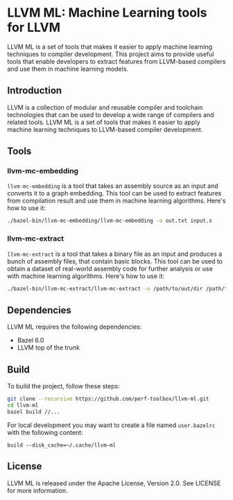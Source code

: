 # LLVM ML: Machine Learning tools for LLVM
LLVM ML is a set of tools that makes it easier to apply machine learning
techniques to compiler development. This project aims to provide useful tools
that enable developers to extract features from LLVM-based compilers and use
them in machine learning models.

## Introduction

LLVM is a collection of modular and reusable compiler and toolchain technologies
that can be used to develop a wide range of compilers and related tools. LLVM ML
is a set of tools that makes it easier to apply machine learning techniques to
LLVM-based compiler development.

## Tools

### llvm-mc-embedding

`llvm-mc-embedding` is a tool that takes an assembly source as an input
and converts it to a graph embedding. This tool can be used to extract
features from compilation result and use them in machine learning
algorithms. Here's how to use it:

```sh
./bazel-bin/llvm-mc-embedding/llvm-mc-embedding -o out.txt input.s
```

### llvm-mc-extract

`llvm-mc-extract` is a tool that takes a binary file as an input
and produces a bunch of assembly files, that contain basic blocks.
This tool can be used to obtain a dataset of real-world assembly
code for further analysis or use with machine learning algorithms.
Here's how to use it:

```sh
./bazel-bin/llvm-mc-extract/llvm-mc-extract -o /path/to/out/dir /path/to/bin
```

## Dependencies

LLVM ML requires the following dependencies:

- Bazel 6.0
- LLVM top of the trunk

## Build

To build the project, follow these steps:

```sh
git clone --recursive https://github.com/perf-toolbox/llvm-ml.git
cd llvm-ml
bazel build //...
```

For local development you may want to create a file named `user.bazelrc` with the following content:

```starlark
build --disk_cache=~/.cache/llvm-ml
```

## License

LLVM ML is released under the Apache License, Version 2.0. See LICENSE for more information.
